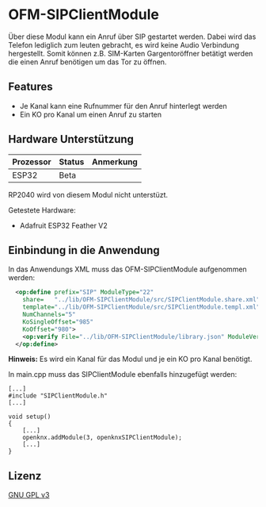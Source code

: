 # OFM-SIPClientModule

Über diese Modul kann ein Anruf über SIP gestartet werden. 
Dabei wird das Telefon lediglich zum leuten gebracht, es wird keine Audio Verbindung hergestellt.
Somit können z.B. SIM-Karten Gargentoröffner betätigt werden die einen Anruf benötigen um das Tor zu öffnen.

## Features

- Je Kanal kann eine Rufnummer für den Anruf hinterlegt werden
- Ein KO pro Kanal um einen Anruf zu starten

## Hardware Unterstützung

|Prozessor | Status     | Anmerkung                  |
|----------|------------|----------------------------|
|ESP32     | Beta       |                            |

RP2040 wird von diesem Modul nicht unterstüzt.

Getestete Hardware:
- Adafruit ESP32 Feather V2

## Einbindung in die Anwendung

In das Anwendungs XML muss das OFM-SIPClientModule aufgenommen werden:

```xml
  <op:define prefix="SIP" ModuleType="22"
    share=   "../lib/OFM-SIPClientModule/src/SIPClientModule.share.xml"
    template="../lib/OFM-SIPClientModule/src/SIPClientModule.templ.xml"
    NumChannels="5"
    KoSingleOffset="985"
    KoOffset="980">
    <op:verify File="../lib/OFM-SIPClientModule/library.json" ModuleVersion="0" /> 
  </op:define>
```

**Hinweis:** Es wird ein Kanal für das Modul und je ein KO pro Kanal benötigt.

In main.cpp muss das SIPClientModule ebenfalls hinzugefügt werden:

```
[...]
#include "SIPClientModule.h"
[...]

void setup()
{
    [...]
    openknx.addModule(3, openknxSIPClientModule);
    [...]
}
```

## Lizenz

[GNU GPL v3](LICENSE)